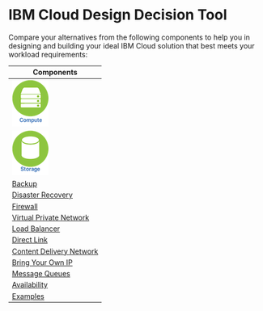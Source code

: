 # IBM Cloud Design Decision Tool

Compare your alternatives from the following components to help you in designing and building your ideal IBM Cloud solution that best meets your workload requirements:

| Components |
| --- | 
| [![Compute](/images/compute_icon.png)](compute.md) | 
| [![Storage](/images/storage_icon.png)](storage.md) | 
| [Backup](backup.md) | 
| [Disaster Recovery](disaster_recovery.md) | 
| [Firewall](firewall.md) | 
| [Virtual Private Network](vpn.md) | 
| [Load Balancer](load_balancer.md) | 
| [Direct Link](direct_link.md) | 
| [Content Delivery Network](cdn.md) | 
| [Bring Your Own IP](byoip.md) | 
| [Message Queues](message_queues.md) | 
| [Availability](availability.md) | 
| [Examples](examples.md) | 

